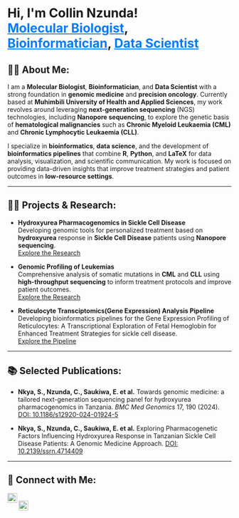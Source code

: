 <h1>Hi, I'm Collin Nzunda! <br/><a href="https://github.com/CollinNzunda" style="color: #007BFF;">Molecular Biologist</a>, <a href="https://www.linkedin.com/in/collinnzunda" style="color: #007BFF;">Bioinformatician</a>, <a href="https://x.com/CollinNzunda" style="color: #007BFF;">Data Scientist</a></h1>

<h2>👨‍💻 About Me:</h2>

I am a **Molecular Biologist**, **Bioinformatician**, and **Data Scientist** with a strong foundation in **genomic medicine** and **precision oncology**. Currently based at **Muhimbili University of Health and Applied Sciences**, my work revolves around leveraging **next-generation sequencing** (NGS) technologies, including **Nanopore sequencing**, to explore the genetic basis of **hematological malignancies** such as **Chronic Myeloid Leukaemia (CML)** and **Chronic Lymphocytic Leukaemia (CLL)**.

I specialize in **bioinformatics**, **data science**, and the development of **bioinformatics pipelines** that combine **R**, **Python**, and **LaTeX** for data analysis, visualization, and scientific communication. My work is focused on providing data-driven insights that improve treatment strategies and patient outcomes in **low-resource settings**.

---

<h2>👨‍💻 Projects & Research:</h2>

- <b>**Hydroxyurea Pharmacogenomics in Sickle Cell Disease**</b>  
  Developing genomic tools for personalized treatment based on **hydroxyurea** response in **Sickle Cell Disease** patients using **Nanopore sequencing**.  
  [Explore the Research](https://github.com/CollinNzunda/Hydroxyurea-Pharmacogenomics)

- <b>**Genomic Profiling of Leukemias**</b>  
  Comprehensive analysis of somatic mutations in **CML** and **CLL** using **high-throughput sequencing** to inform treatment protocols and improve patient outcomes.  
  [Explore the Research](https://github.com/CollinNzunda/CML-CLL-Genomic-Profiling)

- <b>**Reticulocyte Transciptomics(Gene Expression) Analysis Pipeline**</b>  
  Developing bioinformatics pipelines for the Gene Expression Profiling of Reticulocytes: A Transcriptional Exploration of Fetal Hemoglobin for Enhanced Treatment Strategies for sickle cell disease.  
  [Explore the Pipeline](https://github.com/COLLIN-NZUNDA/Reticulocyte-Transcriptomics-SCD/tree/main)

---

<h2>📚 Selected Publications:</h2>

- **Nkya, S., Nzunda, C., Saukiwa, E. et al.** Towards genomic medicine: a tailored next-generation sequencing panel for hydroxyurea pharmacogenomics in Tanzania. *BMC Med Genomics* 17, 190 (2024). [DOI: 10.1186/s12920-024-01924-5](https://doi.org/10.1186/s12920-024-01924-5)

- **Nkya, S., Nzunda, C., Saukiwa, E. et al.** Exploring Pharmacogenetic Factors Influencing Hydroxyurea Response in Tanzanian Sickle Cell Disease Patients: A Genomic Medicine Approach. [DOI: 10.2139/ssrn.4714409](http://dx.doi.org/10.2139/ssrn.4714409)

---

<h2>🤳 Connect with Me:</h2>

[<img align="left" alt="CollinNzunda | LinkedIn" width="22px" src="https://cdn.jsdelivr.net/npm/simple-icons@v3/icons/linkedin.svg" />][linkedin]  
[<img align="left" alt="CollinNzunda | X (formerly Twitter)" width="22px" src="https://cdn.jsdelivr.net/npm/simple-icons@v3/icons/twitter.svg" />][x]

[linkedin]: https://www.linkedin.com/in/collinnzunda  
[x]: https://x.com/CollinNzunda

<!--
**CollinNzunda/CollinNzunda** is a ✨ _special_ ✨ repository because its `README.md` (this file) appears on your GitHub profile.

Here are some ideas to get you started:

- 🔭 I’m currently working on genomic profiling of hematological malignancies.
- 🌱 I’m currently learning more about adaptive sampling and its applications in sequencing.
- 👯 I’m looking to collaborate on bioinformatics projects in cancer genomics.
- 🤔 I’m looking for help with analyzing large-scale genomic data from leukemia patients.
- 💬 Ask me about genomic medicine and next-generation sequencing.
- 📫 How to reach me: collin.nzunda@domain.com
-->
